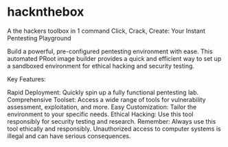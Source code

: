 # hacknthebox
A the hackers toolbox in 1 command 
Click, Crack, Create: Your Instant Pentesting Playground

Build a powerful, pre-configured pentesting environment with ease. This automated PRoot image builder provides a quick and efficient way to set up a sandboxed environment for ethical hacking and security testing.

Key Features:

Rapid Deployment: Quickly spin up a fully functional pentesting lab.
Comprehensive Toolset: Access a wide range of tools for vulnerability assessment, exploitation, and more.
Easy Customization: Tailor the environment to your specific needs.
Ethical Hacking: Use this tool responsibly for security testing and research.
Remember: Always use this tool ethically and responsibly. Unauthorized access to computer systems is illegal and can have serious consequences.
